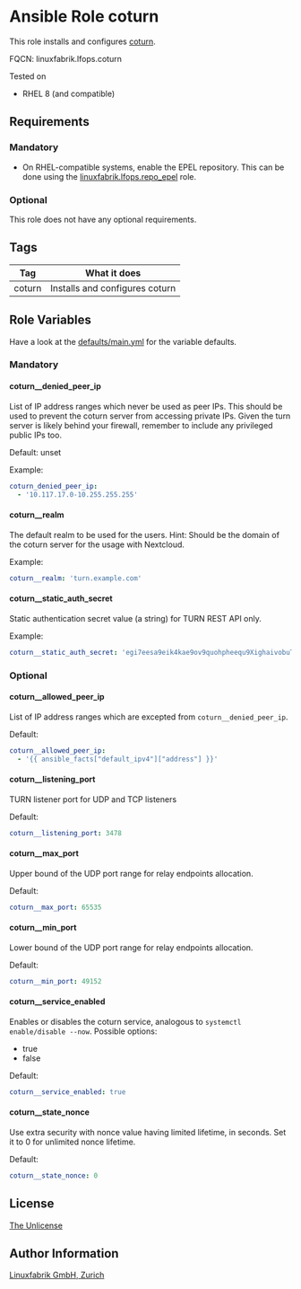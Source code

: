 # Ansible Role coturn

This role installs and configures [coturn](https://github.com/coturn/coturn).

FQCN: linuxfabrik.lfops.coturn

Tested on

* RHEL 8 (and compatible)


## Requirements

### Mandatory

* On RHEL-compatible systems, enable the EPEL repository. This can be done using the [linuxfabrik.lfops.repo_epel](https://github.com/Linuxfabrik/lfops/tree/main/roles/repo_epel) role.


### Optional

This role does not have any optional requirements.


## Tags

| Tag    | What it does                   |
| ---    | ------------                   |
| coturn | Installs and configures coturn |


## Role Variables

Have a look at the [defaults/main.yml](https://github.com/Linuxfabrik/lfops/blob/main/roles/coturn/defaults/main.yml) for the variable defaults.


### Mandatory

#### coturn__denied_peer_ip

List of IP address ranges which never be used as peer IPs. This should be used to prevent the coturn server from accessing private IPs. Given the turn server is likely behind your firewall, remember to include any privileged public IPs too.

Default: unset

Example:
```yaml
coturn_denied_peer_ip:
  - '10.117.17.0-10.255.255.255'
```


#### coturn__realm

The default realm to be used for the users.
Hint: Should be the domain of the coturn server for the usage with Nextcloud.

Example:
```yaml
coturn__realm: 'turn.example.com'
```



#### coturn__static_auth_secret

Static authentication secret value (a string) for TURN REST API only.

Example:
```yaml
coturn__static_auth_secret: 'egi7eesa9eik4kae9ov9quohpheequ9XighaivobuThoo7ooKuo3aikooNuy9edei4fu3jaikeepai4j'
```


### Optional

#### coturn__allowed_peer_ip

List of IP address ranges which are excepted from `coturn__denied_peer_ip`.

Default:
```yaml
coturn__allowed_peer_ip:
  - '{{ ansible_facts["default_ipv4"]["address"] }}'
```


#### coturn__listening_port

TURN listener port for UDP and TCP listeners

Default:
```yaml
coturn__listening_port: 3478
```


#### coturn__max_port

Upper bound of the UDP port range for relay endpoints allocation.

Default:
```yaml
coturn__max_port: 65535
```


#### coturn__min_port

Lower bound of the UDP port range for relay endpoints allocation.

Default:
```yaml
coturn__min_port: 49152
```


#### coturn__service_enabled

Enables or disables the coturn service, analogous to `systemctl enable/disable --now`. Possible options:

* true
* false

Default:
```yaml
coturn__service_enabled: true
```


#### coturn__state_nonce

Use extra security with nonce value having limited lifetime, in seconds. Set it to 0 for unlimited nonce lifetime.

Default:
```yaml
coturn__state_nonce: 0
```


## License

[The Unlicense](https://unlicense.org/)


## Author Information

[Linuxfabrik GmbH, Zurich](https://www.linuxfabrik.ch)
